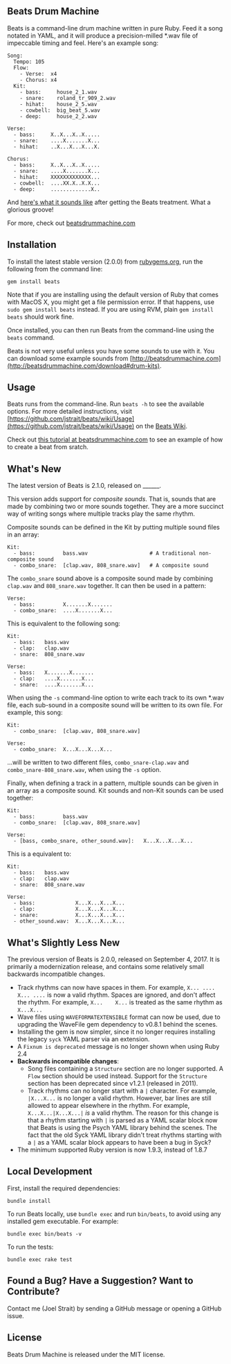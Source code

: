 Beats Drum Machine
------------------

Beats is a command-line drum machine written in pure Ruby. Feed it a song notated in YAML, and it will produce a precision-milled *.wav file of impeccable timing and feel. Here's an example song:

    Song:
      Tempo: 105
      Flow:
        - Verse:  x4
        - Chorus: x4
      Kit:
        - bass:     house_2_1.wav
        - snare:    roland_tr_909_2.wav
        - hihat:    house_2_5.wav
        - cowbell:  big_beat_5.wav
        - deep:     house_2_2.wav

    Verse:
      - bass:     X..X...X..X.....
      - snare:    ....X.......X...
      - hihat:    ..X...X...X...X.

    Chorus:
      - bass:     X..X...X..X.....
      - snare:    ....X.......X...
      - hihat:    XXXXXXXXXXXXX...
      - cowbell:  ....XX.X..X.X...
      - deep:     .............X..

And [here's what it sounds like](http://beatsdrummachine.com/media/beat.mp3) after getting the Beats treatment. What a glorious groove!

For more, check out [beatsdrummachine.com](http://beatsdrummachine.com)


Installation
------------

To install the latest stable version (2.0.0) from [rubygems.org](http://rubygems.org/gems/beats), run the following from the command line:

    gem install beats

Note that if you are installing using the default version of Ruby that comes with MacOS X, you might get a file permission error. If that happens, use `sudo gem install beats` instead. If you are using RVM, plain `gem install beats` should work fine.

Once installed, you can then run Beats from the command-line using the `beats` command.

Beats is not very useful unless you have some sounds to use with it. You can download some example sounds from [http://beatsdrummachine.com](http://beatsdrummachine.com/download#drum-kits).


Usage
-----

Beats runs from the command-line. Run `beats -h` to see the available options. For more detailed instructions, visit [https://github.com/jstrait/beats/wiki/Usage](https://github.com/jstrait/beats/wiki/Usage) on the [Beats Wiki](https://github.com/jstrait/beats/wiki).

Check out [this tutorial at beatsdrummachine.com](http://beatsdrummachine.com/tutorial/) to see an example of how to create a beat from sratch.


What's New
----------

The latest version of Beats is 2.1.0, released on ______.

This version adds support for *composite sounds*. That is, sounds that are made by combining two or more sounds together. They are a more succinct way of writing songs where multiple tracks play the same rhythm.

Composite sounds can be defined in the Kit by putting multiple sound files in an array:

    Kit:
      - bass:         bass.wav                    # A traditional non-composite sound
      - combo_snare:  [clap.wav, 808_snare.wav]   # A composite sound

The `combo_snare` sound above is a composite sound made by combining `clap.wav` and `808_snare.wav` together. It can then be used in a pattern:

    Verse:
      - bass:         X.......X.......
      - combo_snare:  ....X.......X...

This is equivalent to the following song:

    Kit:
      - bass:   bass.wav
      - clap:   clap.wav
      - snare:  808_snare.wav

    Verse:
      - bass:   X.......X.......
      - clap:   ....X.......X...
      - snare:  ....X.......X...

When using the `-s` command-line option to write each track to its own *.wav file, each sub-sound in a composite sound will be written to its own file. For example, this song:

    Kit:
      - combo_snare:  [clap.wav, 808_snare.wav]

    Verse:
      - combo_snare:  X...X...X...X...

...will be written to two different files, `combo_snare-clap.wav` and `combo_snare-808_snare.wav`, when using the `-s` option.

Finally, when defining a track in a pattern, multiple sounds can be given in an array as a composite sound. Kit sounds and non-Kit sounds can be used together:

    Kit:
      - bass:         bass.wav
      - combo_snare:  [clap.wav, 808_snare.wav]

    Verse:
      - [bass, combo_snare, other_sound.wav]:   X...X...X...X...

This is a equivalent to:

    Kit:
      - bass:   bass.wav
      - clap:   clap.wav
      - snare:  808_snare.wav

    Verse:
      - bass:             X...X...X...X...
      - clap:             X...X...X...X...
      - snare:            X...X...X...X...
      - other_sound.wav:  X...X...X...X...



What's Slightly Less New
------------------------

The previous version of Beats is 2.0.0, released on September 4, 2017. It is primarily a modernization release, and contains some relatively small backwards incompatible changes.

* Track rhythms can now have spaces in them. For example, `X... .... X... ....` is now a valid rhythm. Spaces are ignored, and don't affect the rhythm. For example, `X...    X...` is treated as the same rhythm as `X...X...`
* Wave files using `WAVEFORMATEXTENSIBLE` format can now be used, due to upgrading the WaveFile gem dependency to v0.8.1 behind the scenes.
* Installing the gem is now simpler, since it no longer requires installing the legacy `syck` YAML parser via an extension.
* A `Fixnum is deprecated` message is no longer shown when using Ruby 2.4
* **Backwards incompatible changes**:
  * Song files containing a `Structure` section are no longer supported. A `Flow` section should be used instead. Support for the `Structure` section has been deprecated since v1.2.1 (released in 2011).
  * Track rhythms can no longer start with a `|` character. For example, `|X...X...` is no longer a valid rhythm. However, bar lines are still allowed to appear elsewhere in the rhythm. For example, `X...X...|X...X...|` _is_ a valid rhythm. The reason for this change is that a rhythm starting with `|` is parsed as a YAML scalar block now that Beats is using the Psych YAML library behind the scenes. The fact that the old Syck YAML library didn't treat rhythms starting with a `|` as a YAML scalar block appears to have been a bug in Syck?
* The minimum supported Ruby version is now 1.9.3, instead of 1.8.7


Local Development
-----------------

First, install the required dependencies:

    bundle install

To run Beats locally, use `bundle exec` and run `bin/beats`, to avoid using any installed gem executable. For example:

    bundle exec bin/beats -v

To run the tests:

    bundle exec rake test



Found a Bug? Have a Suggestion? Want to Contribute?
---------------------------------------------------

Contact me (Joel Strait) by sending a GitHub message or opening a GitHub issue.


License
-------
Beats Drum Machine is released under the MIT license.

